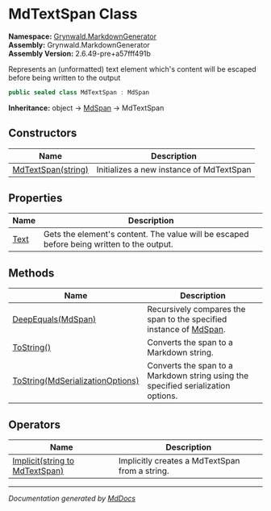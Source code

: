 ﻿<!--  
  <auto-generated>   
    The contents of this file were generated by a tool.  
    Changes to this file may be list if the file is regenerated  
  </auto-generated>   
-->

# MdTextSpan Class

**Namespace:** [Grynwald.MarkdownGenerator](../index.md)  
**Assembly:** Grynwald.MarkdownGenerator  
**Assembly Version:** 2.6.49\-pre+a57fff491b

Represents an (unformatted) text element which's content will be escaped before being written to the output

```csharp
public sealed class MdTextSpan : MdSpan
```

**Inheritance:** object → [MdSpan](../MdSpan/index.md) → MdTextSpan

## Constructors

| Name                                        | Description                              |
| ------------------------------------------- | ---------------------------------------- |
| [MdTextSpan(string)](constructors/index.md) | Initializes a new instance of MdTextSpan |

## Properties

| Name                       | Description                                                                               |
| -------------------------- | ----------------------------------------------------------------------------------------- |
| [Text](properties/Text.md) | Gets the element's content. The value will be escaped before being written to the output. |

## Methods

| Name                                                                                   | Description                                                                              |
| -------------------------------------------------------------------------------------- | ---------------------------------------------------------------------------------------- |
| [DeepEquals(MdSpan)](methods/DeepEquals.md)                                            | Recursively compares the span to the specified instance of [MdSpan](../MdSpan/index.md). |
| [ToString()](methods/ToString.md#tostring)                                             | Converts the span to a Markdown string.                                                  |
| [ToString(MdSerializationOptions)](methods/ToString.md#tostringmdserializationoptions) | Converts the span to a Markdown string using the specified serialization options.        |

## Operators

| Name                                                    | Description                                    |
| ------------------------------------------------------- | ---------------------------------------------- |
| [Implicit(string to MdTextSpan)](operators/Implicit.md) | Implicitly creates a MdTextSpan from a string. |

___

*Documentation generated by [MdDocs](https://github.com/ap0llo/mddocs)*
